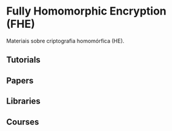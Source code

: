 # Fully Homomorphic Encryption (FHE)

Materiais sobre criptografia homomórfica (HE).

## Tutorials


## Papers


## Libraries


## Courses

